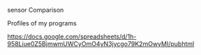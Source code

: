 sensor Comparison

Profiles of my programs

https://docs.google.com/spreadsheets/d/1h-958Liue0Z5BjmwmUWCyOmO4yN3jycgo79K2mOwyMI/pubhtml 




